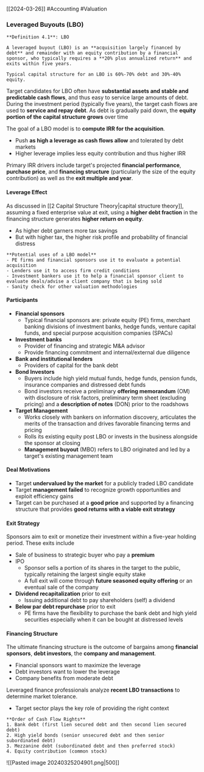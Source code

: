[[2024-03-26]] #Accounting #Valuation 

### Leveraged Buyouts (LBO)

```ad-important
**Definition 4.1**: LBO

A leveraged buyout (LBO) is an **acquisition largely financed by debt** and remainder with an equity contribution by a financial sponsor, who typically requires a **20% plus annualized return** and exits within five years.

Typical capital structure for an LBO is 60%-70% debt and 30%-40% equity.
```

Target candidates for LBO often have **substantial assets and stable and predictable cash flows**, and thus easy to service large amounts of debt. During the investment period (typically five years), the target cash flows are used to **service and repay debt**. As debt is gradually paid down, the **equity portion of the capital structure grows** over time

The goal of a LBO model is to **compute IRR for the acquisition**.
- Push **as high a leverage as cash flows allow** and tolerated by debt markets
- Higher leverage implies less equity contribution and thus higher IRR

Primary IRR drivers include target's projected **financial performance**, **purchase price**, and **financing structure** (particularly the size of the equity contribution) as well as the **exit multiple and year**.

#### Leverage Effect
As discussed in [[2 Capital Structure Theory|capital structure theory]], assuming a fixed enterprise value at exit, using a **higher debt fraction** in the financing structure generates **higher return on equity**.
- As higher debt garners more tax savings
- But with higher tax, the higher risk profile and probability of financial distress

```ad-summary
**Potential uses of a LBO model**
- PE firms and financial sponsors use it to evaluate a potential acquisition
- Lenders use it to access firm credit conditions
- Investment bankers use it to help a financial sponsor client to evaluate deals/advise a client company that is being sold
- Sanity check for other valuation methodologies
```

#### Participants
- **Financial sponsors**
	- Typical financial sponsors are: private equity (PE) firms, merchant banking divisions of investment banks, hedge funds, venture capital funds, and special purpose acquisition companies (SPACs)
- **Investment banks**
	- Provider of financing and strategic M&A advisor
	- Provide financing commitment and internal/external due diligence
- **Bank and institutional lenders**
	- Providers of capital for the bank debt
- **Bond Investors**
	- Buyers include high yield mutual funds, hedge funds, pension funds, insurance companies and distressed debt funds
	- Bond investors receive a preliminary **offering memorandum** (OM) with disclosure of risk factors, preliminary term sheet (excluding pricing) and a **description of notes** (DON) prior to the roadshows
- **Target Management**
	- Works closely with bankers on information discovery, articulates the merits of the transaction and drives favorable financing terms and pricing
	- Rolls its existing equity post LBO or invests in the business alongside the sponsor at closing
	- **Management buyout** (MBO) refers to LBO originated and led by a target's existing management team

#### Deal Motivations
- Target **undervalued by the market** for a publicly traded LBO candidate 
- Target **management failed** to recognize growth opportunities and exploit efficiency gains
- Target can be purchased at a **good price** and supported by a financing structure that provides **good returns with a viable exit strategy**

#### Exit Strategy
Sponsors aim to exit or monetize their investment within a five-year holding period. These exits include
- Sale of business to strategic buyer who pay a **premium**
- IPO
	- Sponsor sells a portion of its shares in the target to the public, typically retaining the largest single equity stake
	- A full exit will come through **future seasoned equity offering** or an eventual sale of the company
- **Dividend recapitalization** prior to exit 
	- Issuing additional debt to pay shareholders (self) a dividend
- **Below par debt repurchase** prior to exit
	- PE firms have the flexibility to purchase the bank debt and high yield securities especially when it can be bought at distressed levels

#### Financing Structure 
The ultimate financing structure is the outcome of bargains among **financial sponsors**, **debt investors**, the **company and management**.
- Financial sponsors want to maximize the leverage 
- Debt investors want to lower the leverage
- Company benefits from moderate debt

Leveraged finance professionals analyze **recent LBO transactions** to determine market tolerance.
- Target sector plays the key role of providing the right context

```ad-summary
**Order of Cash Flow Rights**
1. Bank debt (first lien secured debt and then second lien secured debt)  
2. High yield bonds (senior unsecured debt and then senior subordinated debt)
3. Mezzanine debt (subordinated debt and then preferred stock)  
4. Equity contribution (common stock)
```

![[Pasted image 20240325204901.png|500]]

